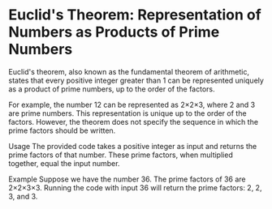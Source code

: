 # Euclid's Theorem: Representation of Numbers as Products of Prime Numbers
Euclid's theorem, also known as the fundamental theorem of arithmetic, states that every positive integer greater than 1 can be represented uniquely as a product of prime numbers, up to the order of the factors.

For example, the number 12 can be represented as 
2×2×3, where 2 and 3 are prime numbers. This representation is unique up to the order of the factors. However, the theorem does not specify the sequence in which the prime factors should be written.

Usage
The provided code takes a positive integer as input and returns the prime factors of that number. These prime factors, when multiplied together, equal the input number.

Example
Suppose we have the number 36. The prime factors of 36 are 
2×2×3×3. Running the code with input 36 will return the prime factors: 2, 2, 3, and 3.
